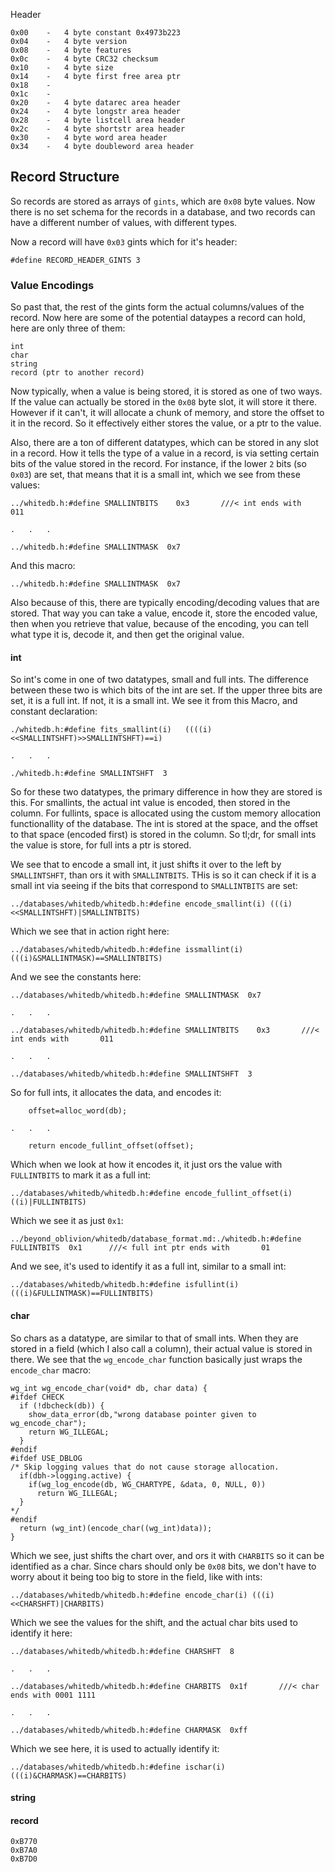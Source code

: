 
Header

```
0x00	-	4 byte constant 0x4973b223
0x04 	-	4 byte version
0x08 	-	4 byte features
0x0c 	-	4 byte CRC32 checksum
0x10	-	4 byte size
0x14	-	4 byte first free area ptr
0x18	-	
0x1c	-	
0x20	-	4 byte datarec area header
0x24 	-	4 byte longstr area header
0x28	-	4 byte listcell area header
0x2c	-	4 byte shortstr area header
0x30	-	4 byte word area header
0x34 	-	4 byte doubleword area header
```




## Record Structure

So records are stored as arrays of `gints`, which are `0x08` byte values. Now there is no set schema for the records in a database, and two records can have a different number of values, with different types.

Now a record will have `0x03` gints which for it's header:

```
#define RECORD_HEADER_GINTS 3
```

### Value Encodings

So past that, the rest of the gints form the actual columns/values of the record. Now here are some of the potential dataypes a record can hold, here are only three of them:

```
int
char
string
record (ptr to another record)
```

Now typically, when a value is being stored, it is stored as one of two ways. If the value can actually be stored in the `0x08` byte slot, it will store it there. However if it can't, it will allocate a chunk of memory, and store the offset to it in the record. So it effectively either stores the value, or a ptr to the value.

Also, there are a ton of different datatypes, which can be stored in any slot in a record. How it tells the type of a value in a record, is via setting certain bits of the value stored in the record. For instance, if the lower `2` bits (so `0x03`) are set, that means that it is a small int, which we see from these values:

```
../whitedb.h:#define SMALLINTBITS    0x3       ///< int ends with       011

.	.	.

../whitedb.h:#define SMALLINTMASK  0x7
```

And this macro:

```
../whitedb.h:#define SMALLINTMASK  0x7
```

Also because of this, there are typically encoding/decoding values that are stored. That way you can take a value, encode it, store the encoded value, then when you retrieve that value, because of the encoding, you can tell what type it is, decode it, and then get the original value.

#### int

So int's come in one of two datatypes, small and full ints. The difference between these two is which bits of the int are set. If the upper three bits are set, it is a full int. If not, it is a small int. We see it from this Macro, and constant declaration:

```
./whitedb.h:#define fits_smallint(i)   ((((i)<<SMALLINTSHFT)>>SMALLINTSHFT)==i)

.	.	.

./whitedb.h:#define SMALLINTSHFT  3
```

So for these two datatypes, the primary difference in how they are stored is this. For smallints, the actual int value is encoded, then stored in the column. For fullints, space is allocated using the custom memory allocation functionallity of the database. The int is stored at the space, and the offset to that space (encoded first) is stored in the column. So tl;dr, for small ints the value is store, for full ints a ptr is stored.

We see that to encode a small int, it just shifts it over to the left by `SMALLINTSHFT`, than ors it with `SMALLINTBITS`. THis is so it can check if it is a small int via seeing if the bits that correspond to `SMALLINTBITS` are set:

```
../databases/whitedb/whitedb.h:#define encode_smallint(i) (((i)<<SMALLINTSHFT)|SMALLINTBITS)
```

Which we see that in action right here:

```
../databases/whitedb/whitedb.h:#define issmallint(i)   (((i)&SMALLINTMASK)==SMALLINTBITS)
```

And we see the constants here:

```
../databases/whitedb/whitedb.h:#define SMALLINTMASK  0x7

.	.	.

../databases/whitedb/whitedb.h:#define SMALLINTBITS    0x3       ///< int ends with       011

.	.	.

../databases/whitedb/whitedb.h:#define SMALLINTSHFT  3
```

So for full ints, it allocates the data, and encodes it:

```
    offset=alloc_word(db);

.	.	.

    return encode_fullint_offset(offset);
```

Which when we look at how it encodes it, it just ors the value with `FULLINTBITS` to mark it as a full int:

```
../databases/whitedb/whitedb.h:#define encode_fullint_offset(i) ((i)|FULLINTBITS)
```

Which we see it as just `0x1`:

```
../beyond_oblivion/whitedb/database_format.md:./whitedb.h:#define FULLINTBITS  0x1      ///< full int ptr ends with       01
```

And we see, it's used to identify it as a full int, similar to a small int:

```
../databases/whitedb/whitedb.h:#define isfullint(i)    (((i)&FULLINTMASK)==FULLINTBITS)
```

#### char

So chars as a datatype, are similar to that of small ints. When they are stored in a field (which I also call a column), their actual value is stored in there. We see that the `wg_encode_char` function basically just wraps the `encode_char` macro:

```
wg_int wg_encode_char(void* db, char data) {
#ifdef CHECK
  if (!dbcheck(db)) {
    show_data_error(db,"wrong database pointer given to wg_encode_char");
    return WG_ILLEGAL;
  }
#endif
#ifdef USE_DBLOG
/* Skip logging values that do not cause storage allocation.
  if(dbh->logging.active) {
    if(wg_log_encode(db, WG_CHARTYPE, &data, 0, NULL, 0))
      return WG_ILLEGAL;
  }
*/
#endif
  return (wg_int)(encode_char((wg_int)data));
}
```

Which we see, just shifts the chart over, and ors it with `CHARBITS` so it can be identified as a char. Since chars should only be `0x08` bits, we don't have to worry about it being too big to store in the field, like with ints:

```
../databases/whitedb/whitedb.h:#define encode_char(i) (((i)<<CHARSHFT)|CHARBITS)
```

Which we see the values for the shift, and the actual char bits used to identify it here:

```
../databases/whitedb/whitedb.h:#define CHARSHFT  8

.	.	.

../databases/whitedb/whitedb.h:#define CHARBITS  0x1f       ///< char ends with 0001 1111

.	.	.

../databases/whitedb/whitedb.h:#define CHARMASK  0xff
```

Which we see here, it is used to actually identify it:

```
../databases/whitedb/whitedb.h:#define ischar(i)   (((i)&CHARMASK)==CHARBITS)
```

#### string

#### record

```
0xB770
0xB7A0
0xB7D0
```





